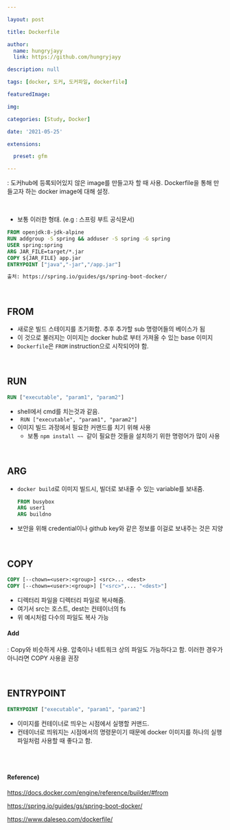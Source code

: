 ```yaml
---

layout: post

title: Dockerfile

author: 
  name: hungryjayy
  link: https://github.com/hungryjayy

description: null

tags: [docker, 도커, 도커파일, dockerfile]

featuredImage: 

img: 

categories: [Study, Docker]

date: '2021-05-25'

extensions:

  preset: gfm

---
```


: 도커hub에 등록되어있지 않은 image를 만들고자 할 때 사용. Dockerfile을 통해 만들고자 하는 docker image에 대해 설정.

<br>

* 보통 이러한 형태. (e.g : 스프링 부트 공식문서)

```dockerfile
FROM openjdk:8-jdk-alpine
RUN addgroup -S spring && adduser -S spring -G spring
USER spring:spring
ARG JAR_FILE=target/*.jar
COPY ${JAR_FILE} app.jar
ENTRYPOINT ["java","-jar","/app.jar"]

출처: https://spring.io/guides/gs/spring-boot-docker/
```

<br>

## FROM

* 새로운 빌드 스테이지를 초기화함. 추후 추가할 sub 명령어들의 베이스가 됨
* 이 것으로 불러지는 이미지는 docker hub로 부터 가져올 수 있는 base 이미지
* `Dockerfile`은 `FROM` instruction으로 시작되어야 함.

<br>

## RUN

```dockerfile
RUN ["executable", "param1", "param2"]
```

* shell에서 cmd를 치는것과 같음.
* ` RUN ["executable", "param1", "param2"]`
* 이미지 빌드 과정에서 필요한 커맨드를 치기 위해 사용
  * 보통 `npm install ~~ `같이 필요한 것들을 설치하기 위한 명령어가 많이 사용

<br>

## ARG

* `docker build`로 이미지 빌드시, 빌더로 보내줄 수 있는 variable를 보내줌.

  ```dockerfile
  FROM busybox
  ARG user1
  ARG buildno
  ```

* 보안을 위해 credential이나 github key와 같은 정보를 이걸로 보내주는 것은 지양

<br>

## COPY

```dockerfile
COPY [--chown=<user>:<group>] <src>... <dest>
COPY [--chown=<user>:<group>] ["<src>",... "<dest>"]
```

* <src> 디렉터리 파일을 <dest> 디렉터리 파일로 복사해줌.
* 여기서 src는 호스트, dest는 컨테이너의 fs
* 위 예시처럼 다수의 파일도 복사 가능

#### Add

: Copy와 비슷하게 사용. 압축이나 네트워크 상의 파일도 가능하다고 함. 이러한 경우가 아니라면 COPY 사용을 권장

<br>

## ENTRYPOINT

```dockerfile
ENTRYPOINT ["executable", "param1", "param2"]
```

* 이미지를 컨테이너로 띄우는 시점에서 실행할 커맨드.
* 컨테이너로 띄워지는 시점에서의 명령문이기 때문에 docker 이미지를 하나의 실행파일처럼 사용할 때 좋다고 함.

<br><br>

#### Reference)

https://docs.docker.com/engine/reference/builder/#from

https://spring.io/guides/gs/spring-boot-docker/

https://www.daleseo.com/dockerfile/


